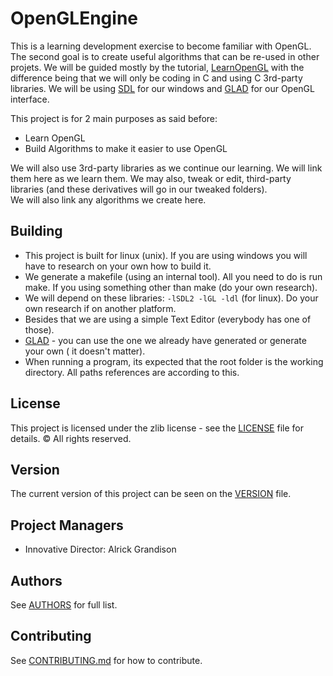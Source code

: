 # OpenGLEngine
This is a learning development exercise to become familiar with OpenGL.  The second goal is to create useful algorithms that can be re-used in other projets.  We will be guided mostly by the tutorial, [LearnOpenGL](https://learnopengl.com/) with the difference being that we will only be coding in C and using C 3rd-party libraries.  We will be using [SDL](https://www.libsdl.org/) for our windows and [GLAD](https://glad.dav1d.de/) for our OpenGL interface.

This project is for 2 main purposes as said before:
* Learn OpenGL
* Build Algorithms to make it easier to use OpenGL

We will also use 3rd-party libraries as we continue our learning.  We will link them here as we learn them.
We may also, tweak or edit, third-party libraries (and these derivatives will go in our tweaked folders).  
We will also link any algorithms we create here.

## Building
* This project is built for linux (unix).  If you are using windows you will have to research on your own how to build it.
* We generate a makefile (using an internal tool).  All you need to do is run make. If you using something other than make (do your own research).
* We will depend on these libraries: `-lSDL2 -lGL -ldl` (for linux).  Do your own research if on another platform.
* Besides that we are using a simple Text Editor (everybody has one of those).
* [GLAD](https://glad.dav1d.de/) - you can use the one we already have generated or generate your own ( it doesn't matter). 
* When running a program, its expected that the root folder is the working directory.  All paths references are according to this.

## License
This project is licensed under the zlib license - see the [LICENSE](LICENSE) file for details.
© All rights reserved.

## Version
The current version of this project can be seen on the [VERSION](VERSION.md) file.

## Project Managers
* Innovative Director:		Alrick Grandison


## Authors
See [AUTHORS](AUTHORS) for full list.

## Contributing
See [CONTRIBUTING.md](CONTRIBUTING.md) for how to contribute.


<br/><br/>
